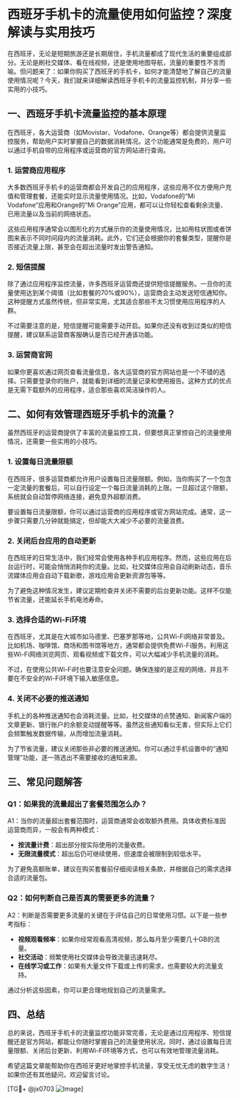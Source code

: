# 西班牙手机卡的流量使用如何监控？深度解读与实用技巧

在西班牙，无论是短期旅游还是长期居住，手机流量都成了现代生活的重要组成部分。无论是刷社交媒体、看在线视频，还是使用地图导航，流量的重要性不言而喻。但问题来了：如果你购买了西班牙的手机卡，如何才能清楚地了解自己的流量使用情况呢？今天，我们就来详细解读西班牙手机卡的流量监控机制，并分享一些实用的小技巧。

## 一、西班牙手机卡流量监控的基本原理

在西班牙，各大运营商（如Movistar、Vodafone、Orange等）都会提供流量监控服务，帮助用户实时掌握自己的数据消耗情况。这个功能通常是免费的，用户可以通过手机自带的应用程序或运营商的官方网站进行查询。

### 1. **运营商应用程序**
大多数西班牙手机卡的运营商都会开发自己的应用程序，这些应用不仅方便用户充值和管理套餐，还能实时显示流量使用情况。比如，Vodafone的“Mi Vodafone”应用和Orange的“Mi Orange”应用，都可以让你轻松查看剩余流量、已用流量以及当前的网络状态。

这些应用程序通常会以图形化的方式展示你的流量使用情况，比如用柱状图或者饼图来表示不同时间段内的流量消耗。此外，它们还会根据你的套餐类型，提醒你是否接近流量上限，甚至会在超出流量时发出警告通知。

### 2. **短信提醒**
除了通过应用程序监控流量，许多西班牙运营商还提供短信提醒服务。一旦你的流量使用达到某个阈值（比如套餐的70%或90%），运营商会主动发送短信通知你。这种提醒方式虽然传统，但非常实用，尤其适合那些不太习惯使用应用程序的人群。

不过需要注意的是，短信提醒可能需要手动开启。如果你还没有收到过类似的短信提醒，建议联系运营商客服确认是否已经开通该功能。

### 3. **运营商官网**
如果你更喜欢通过网页查看流量信息，各大运营商的官方网站也是一个不错的选择。只需要登录你的账户，就能看到详细的流量记录和使用报告。这种方式的优点是无需下载额外的应用程序，适合那些喜欢简洁操作的人。

## 二、如何有效管理西班牙手机卡的流量？

虽然西班牙的运营商提供了丰富的流量监控工具，但要想真正掌控自己的流量使用情况，还需要一些实用的小技巧。

### 1. **设置每日流量限额**
在西班牙，很多运营商都允许用户设置每日流量限额。例如，当你购买了一个包含一定流量的套餐后，可以自行设定一个每日流量消耗的上限。一旦超过这个限额，系统就会自动暂停网络连接，避免意外超额消费。

要设置每日流量限额，你可以通过运营商的应用程序或官方网站完成。通常，这一步骤只需要几分钟就能搞定，但却能大大减少不必要的流量浪费。

### 2. **关闭后台应用的自动更新**
在西班牙的日常生活中，我们经常会使用各种手机应用程序。然而，这些应用在后台运行时，可能会悄悄消耗你的流量。比如，社交媒体应用会自动刷新动态，音乐流媒体应用会自动下载新歌，游戏应用会更新资源包等等。

为了避免这种情况发生，建议定期检查并关闭不需要的后台更新功能。这样不仅能节省流量，还能延长手机电池寿命。

### 3. **选择合适的Wi-Fi环境**
在西班牙，尤其是在大城市如马德里、巴塞罗那等地，公共Wi-Fi网络非常普及。比如机场、咖啡馆、商场和图书馆等地方，通常都会提供免费Wi-Fi服务。利用这些Wi-Fi网络浏览网页、观看视频或下载文件，可以大幅减少手机流量的消耗。

不过，在使用公共Wi-Fi时也要注意安全问题。确保连接的是正规的网络，并且不要在不安全的Wi-Fi环境下输入敏感信息。

### 4. **关闭不必要的推送通知**
手机上的各种推送通知也会消耗流量。比如，社交媒体的点赞通知、新闻客户端的文章更新、银行账户的余额变动提醒等等。虽然这些通知看似无害，但实际上它们会频繁触发数据传输，从而增加流量消耗。

为了节省流量，建议关闭那些非必要的推送通知。你可以通过手机设置中的“通知管理”功能，逐一筛选出不需要接收的通知来源。

## 三、常见问题解答

### Q1：如果我的流量超出了套餐范围怎么办？
A1：当你的流量超出套餐范围时，运营商通常会收取额外费用。具体收费标准因运营商而异，一般会有两种模式：
- **按流量计费**：超出部分按实际使用的流量收费。
- **无限流量模式**：超出后仍可继续使用，但速度会被限制到较低水平。

为了避免高额账单，建议在购买套餐前仔细阅读相关条款，并根据自己的需求选择合适的流量包。

### Q2：如何判断自己是否真的需要更多的流量？
A2：判断是否需要更多流量的关键在于评估自己的日常使用习惯。以下是一些参考指标：
- **视频观看频率**：如果你经常观看高清视频，那么每月至少需要几十GB的流量。
- **社交活动**：频繁使用社交媒体会导致流量迅速耗尽。
- **在线学习或工作**：如果有大量文件下载或上传的需求，也需要较大的流量支持。

通过分析这些因素，你可以更合理地规划自己的流量需求。

## 四、总结

总的来说，西班牙手机卡的流量监控功能非常完善，无论是通过应用程序、短信提醒还是官方网站，都能让你随时掌握自己的流量使用状况。同时，通过设置每日流量限额、关闭后台更新、利用Wi-Fi环境等方式，也可以有效地管理流量消耗。

希望这篇文章能帮助你在西班牙更好地掌控手机流量，享受无忧无虑的数字生活！如果你还有其他疑问，欢迎留言讨论。

[TG💪+ @jx0703 ![Image](https://github.com/user-attachments/assets/dbca1d08-cadb-493c-b0ec-ad6f7a83f270)]